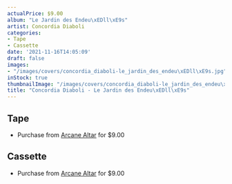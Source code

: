 ```yaml
---
actualPrice: $9.00
album: "Le Jardin des Endeu\xEDll\xE9s"
artist: Concordia Diaboli
categories:
- Tape
- Cassette
date: '2021-11-16T14:05:09'
draft: false
images:
- "/images/covers/concordia_diaboli-le_jardin_des_endeu\xEDll\xE9s.jpg"
inStock: true
thumbnailImage: "/images/covers/concordia_diaboli-le_jardin_des_endeu\xEDll\xE9s-thumb.jpg"
title: "Concordia Diaboli - Le Jardin des Endeu\xEDll\xE9s"
---
```


## Tape
* Purchase from [Arcane Altar](https://arcanealtar.bigcartel.com/product/concordia-diaboli-le-jardin-des-endeuilles-tape) for $9.00
## Cassette
* Purchase from [Arcane Altar](https://arcanealtar.bigcartel.com/product/concordia-diaboli-le-jardin-des-endeuilles-tape) for $9.00

